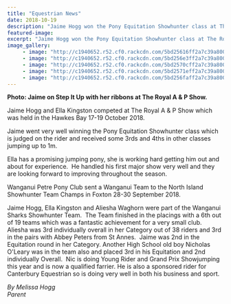 ```yaml
---
title: "Equestrian News"
date: 2018-10-19
description: "Jaime Hogg won the Pony Equitation Showhunter class at The Royal A & P Show held in Hawkes Bay 17-19 October 2018..."
featured-image: 
excerpt: "Jaime Hogg won the Pony Equitation Showhunter class at The Royal A & P Show held in the Hawkes Bay 17-19 October 2018."
image_gallery:
	 - image: "http://c1940652.r52.cf0.rackcdn.com/5bd25616ff2a7c39a8000056/Jaimee-Hogg-with-ribbons.jpg"
	 - image: "http://c1940652.r52.cf0.rackcdn.com/5bd256e3ff2a7c39a800005a/Aliesha-Waghorn.jpg"
	 - image: "http://c1940652.r52.cf0.rackcdn.com/5bd2570cff2a7c39a800005e/Jaimee-Hogg.jpg"
	 - image: "http://c1940652.r52.cf0.rackcdn.com/5bd2571eff2a7c39a8000060/Nicholas-OLeary.jpg"
	 - image: "http://c1940652.r52.cf0.rackcdn.com/5bd256faff2a7c39a800005c/Ella-Jaime-Abbey--Aliesha.jpg"
---
```


<p><strong>Photo:&nbsp;Jaime on Step It Up with her ribbons at The Royal A &amp; P Show.&nbsp;</strong></p>
<p>Jaime Hogg and Ella Kingston competed at The Royal A &amp; P Show which was held in the Hawkes Bay 17-19 October 2018.&nbsp;</p>
<p>Jaime went very well winning the Pony Equitation Showhunter class which is judged on the rider and received some 3rds and 4ths in other classes jumping up to 1m.&nbsp;</p>
<p>Ella has a promising jumping pony, she is working hard getting him out and about for experience.&nbsp; He handled his first major show very well and they are looking forward to improving throughout the season.&nbsp;</p>
<p>Wanganui Petre Pony Club sent a Wanganui Team to the North Island Showhunter Team Champs in Foxton 28-30 September 2018.&nbsp;</p>
<p>Jaime Hogg, Ella Kingston and Aliesha Waghorn were part of the Wanganui Sharks Showhunter Team.&nbsp; The Team finished in the placings with a 6th out of 19 teams which was a fantastic achievement for a very small club. Aliesha was 3rd individually overall in her Category out of 38 riders and 3rd in the pairs with Abbey Peters from St Annes.&nbsp; Jaime was 2nd in the Equitation round in her Category. Another High School old boy Nicholas O'Leary was in the team also and placed 3rd in his Equitation and 2nd individually Overall.&nbsp; Nic is doing Young Rider and Grand Prix Showjumping this year and is now a qualified farrier. He is also a sponsored rider for Canterbury Equestrian so is doing very well in both his business and sport.&nbsp;</p>
<p><em>By Melissa Hogg<br /></em><em>Parent</em></p>

